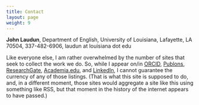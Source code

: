 ```yaml
---
title: Contact
layout: page
weight: 9
---
```


**John Laudun**, Department of English, University of Louisiana, Lafayette, LA 70504, 337-482-6906, laudun at louisiana dot edu

Like everyone else, I am rather overwhelmed by the number of sites that seek to collect the work we do. So, while I appear on/in [ORCID][], [Publons][],  [ResearchGate][], [Academia.edu][], and [LinkedIn][], I cannot guarantee the currency of any of those listings. (That is what this site is supposed to do, and, in a different moment, those sites would aggregate a site like this using something like RSS, but that moment in the history of the internet appears to have passed.)

[Publons]: https://publons.com/researcher/1741597/john-laudun/
[ORCID]: https://orcid.org/0000-0002-7555-7562
[ResearchGate]: https://www.researchgate.net/profile/John-Laudun
[Academia.edu]: https://louisiana.academia.edu/JohnLaudun
[LinkedIn]: https://www.linkedin.com/in/johnlaudun/